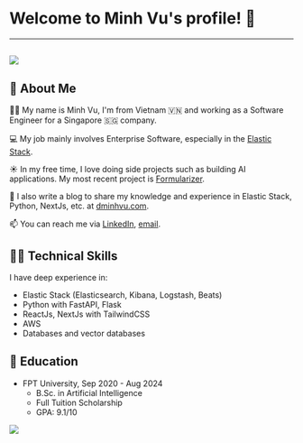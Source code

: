 <!--
**dminhvu/dminhvu** is a ✨ _special_ ✨ repository because its `README.md` (this file) appears on your GitHub profile.

Here are some ideas to get you started:

- 🔭 I’m currently working on ...
- 🌱 I’m currently learning ...
- 👯 I’m looking to collaborate on ...
- 🤔 I’m looking for help with ...
- 💬 Ask me about ...
- 📫 How to reach me: ...
- 😄 Pronouns: ...
- ⚡ Fun fact: ...
-->

# Welcome to Minh Vu's profile! 👋
---
![](https://komarev.com/ghpvc/?username=dminhvu&color=blueviolet&label=Profile+Visits)
---

## 🚀 About Me

🕵️‍♂ My name is Minh Vu, I'm from Vietnam 🇻🇳 and working as a Software Engineer for a Singapore 🇸🇬 company.

💻 My job mainly involves Enterprise Software, especially in the [Elastic Stack](https://elastic.co).

☀️ In my free time, I love doing side projects such as building AI applications. My most recent project is [Formularizer](https://formularizer.com).

📘 I also write a blog to share my knowledge and experience in Elastic Stack, Python, NextJs, etc. at [dminhvu.com](https://dminhvu.com).

📫 You can reach me via [LinkedIn](https://linkedin.com/in/dminhvu02), [email](dminhvu.work@gmail.com).

## 👨‍💻 Technical Skills

I have deep experience in:
- Elastic Stack (Elasticsearch, Kibana, Logstash, Beats)
- Python with FastAPI, Flask
- ReactJs, NextJs with TailwindCSS
- AWS
- Databases and vector databases

## 🏫 Education

- FPT University, Sep 2020 - Aug 2024
  - B.Sc. in Artificial Intelligence
  - Full Tuition Scholarship
  - GPA: 9.1/10

![](https://hit.yhype.me/github/profile?user_id=40064060)
